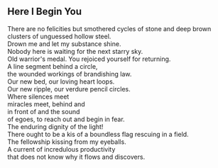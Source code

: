 Here I Begin You
----------------
There are no felicities but smothered cycles of stone and deep brown  
clusters of unguessed hollow steel.  
Drown me and let my substance shine.  
Nobody here is waiting for the next starry sky.  
Old warrior's medal. You rejoiced yourself for returning.  
A line segment behind a circle,  
the wounded workings of brandishing law.  
Our new bed, our loving heart loops.  
Our new ripple, our verdure pencil circles.  
Where silences meet  
miracles meet, behind and  
in front of and the sound  
of egoes, to reach out and begin in fear.  
The enduring dignity of the light!  
There ought to be a kis of a boundless flag rescuing in a field.  
The fellowship kissing from my eyeballs.  
A current of incredulous productivity  
that does not know why it flows and discovers.  

